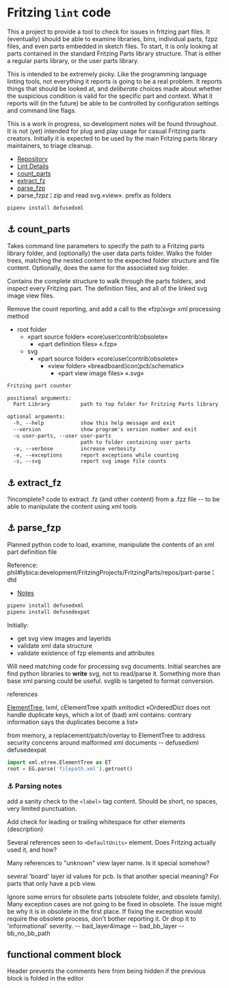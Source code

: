 <!-- cSpell:enable -->
# Fritzing `lint` code

<link href="css/github_override.css" rel="stylesheet"/>

This a project to provide a tool to check for issues in fritzing part files. It (eventually) should be able to examine libraries, bins, individual parts, fzpz files, and even parts embedded in sketch files. To start, it is only looking at parts contained in the standard Fritzing Parts library structure. That is either a regular parts library, or the user parts library.

This is intended to be extremely picky. Like the programming language linting tools, not everything it reports is going to be a real problem. It reports things that should be looked at, and *deliberate* choices made about whether the suspicious condition is valid for the specific part and context. What it reports will (in the future) be able to be controlled by configuration settings and command line flags.

This is a work in progress, so development notes will be found throughout. It is not (yet) intended for plug and play usage for casual Fritzing parts creators. Initially it is expected to be used by the main Fritzing parts library maintainers, to triage cleanup.

* [Repository](https://github.com/mmerlin/fritzing-lint)
* [Lint Details](lint.md)
* [count_parts](#link_count_parts)
* [extract_fz](#link_extract_fz)
* [parse_fzp](#link_parse_fzp)
* parse_fzpz ¦ zip and read svg.«view». prefix as folders

```sh
pipenv install defusedxml
```

<!--
* [Link](#link_link)
## <a name="link_link">⚓</a> Link
-->

## <a name="link_count_parts">⚓</a> count_parts

Takes command line parameters to specify the path to a Fritzing parts library folder, and (optionally) the user data parts folder. Walks the folder trees, matching the nested content to the expected folder structure and file content. Optionally, does the same for the associated svg folder.

Contains the complete structure to walk through the parts folders, and inspect every Fritzing part. The definition files, and all of the linked svg image view files.

Remove the count reporting, and add a call to the «fzp¦svg» xml processing method

* root folder
  * «part source folder» «core¦user¦contrib¦obsolete»
    * «part definition files» «.fzp»
  * svg
    * «part source folder» «core¦user¦contrib¦obsolete»
      * «view folder» «breadboard¦icon¦pcb¦schematic»
        * «part view image files» «.svg»

```txt
Fritzing part counter

positional arguments:
  Part Library          path to top folder for Fritzing Parts library

optional arguments:
  -h, --help            show this help message and exit
  --version             show program's version number and exit
  -u user-parts, --user user-parts
                        path to folder containing user parts
  -v, --verbose         increase verbosity
  -e, --exceptions      report exceptions while counting
  -s, --svg             report svg image file counts
```

## <a name="link_extract_fz">⚓</a> extract_fz

?incomplete? code to extract .fz (and other content) from a .fzz file
-- to be able to manipulate the content using xml tools

## <a name="link_parse_fzp">⚓</a> parse_fzp

Planned python code to load, examine, manipulate the contents of an xml part definition file

Reference: phil#lybica:development/FritzingProjects/FritzingParts/repos/part-parse ¦ dtd

* [Notes](#link_parse_notes)

```sh
pipenv install defusedxml
pipenv install defusedexpat
```

Initially:

* get svg view images and layerids
* validate xml data structure
* validate existence of fzp elements and attributes

Will need matching code for processing svg documents. Initial searches are find python libraries to **write** svg, not to read/parse it. Something more than base xml parsing could be useful. svglib is targeted to format conversion.

references

[ElementTree](http://docs.python.org/library/xml.etree.elementtree.html), lxml, cElementTree
xpath
xmltodict «OrderedDict does not handle duplicate keys, which a lot of (bad) xml contains: contrary information says the duplicates become a list»

from memory, a replacement/patch/overlay to ElementTree to address security concerns around malformed xml documents
-- defusedxml defusedexpat

```py
import xml.etree.ElementTree as ET
root = EG.parse('filepath.xml').getroot()
```

### <a name="link_parse_notes">⚓</a> Parsing notes

add a sanity check to the `<label>` tag content. Should be short, no spaces, very limited punctuation.

Add check for leading or trailing whitespace for other elements (description)

Several references seen to `<DefaultUnits>` element. Does Fritzing actually used it, and how?

Many references to "unknown" view layer name. Is it special somehow?

several 'board' layer id values for pcb. Is that another special meaning? For parts that only have a pcb view.

Ignore some errors for obsolete parts (obsolete folder, and obsolete family). Many exception cases are not going to be fixed in obsolete. The issue might be why it is in obsolete in the first place. If fixing the exception would require the obsolete process, don't bother reporting it. Or drop it to 'informational' severity.
-- bad_layer4image
-- bad_bb_layer
-- bb_no_bb_path

## functional comment block

Header prevents the comments here from being hidden if the previous block is folded in the editor

<!-- cSpell:disable -->
<!-- cSpell:enable -->
<!--
# cSpell:disable
# cSpell:enable
cSpell:words
cSpell:ignore
cSpell:enableCompoundWords
-->
